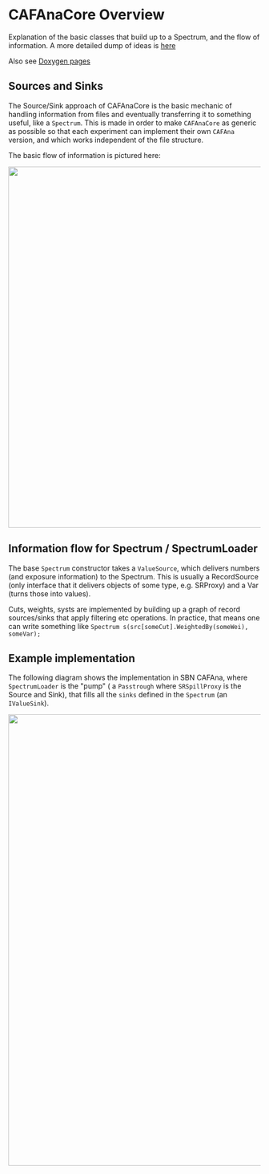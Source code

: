 # CAFAnaCore Overview

Explanation of the basic classes that build up to a Spectrum, and the flow of information. A more detailed dump of ideas is [here]( https://docs.google.com/document/d/1gLtXQtA64hQvLW3rPmR9Z1wOPya6wjFt64N0xhty6hE)

Also see [Doxygen pages](https://cafana.github.io/CAFAnaCore/) 

## Sources and Sinks 
The Source/Sink approach of CAFAnaCore is the basic mechanic of handling information from files and eventually transferring it to something useful, like a `Spectrum`. This is made in order to make `CAFAnaCore` as generic as possible so that each experiment can implement their own `CAFAna` version, and which works independent of the file structure. 

The basic flow of information is pictured here:

<img src="https://github.com/mcasales/CAFAnaCore/assets/47826210/c2daa357-cb07-42d8-adb9-e57670295a5d" width="720">


## Information flow for Spectrum / SpectrumLoader

The base `Spectrum` constructor takes a `ValueSource`, which delivers numbers (and exposure information) to the Spectrum.  This is usually a RecordSource<T> (only interface that it delivers objects of some type, e.g. SRProxy) and a Var<T> (turns those into values).

Cuts, weights, systs are implemented by building up a graph of record sources/sinks that apply filtering etc operations. In practice, that means one can write something like
`Spectrum s(src[someCut].WeightedBy(someWei), someVar);`

## Example implementation

The following diagram shows the implementation in SBN CAFAna, where `SpectrumLoader` is the "pump" ( a `Passtrough` where `SRSpillProxy` is the Source and Sink), that fills all the `sinks` defined in the `Spectrum` (an `IValueSink`).

<img src="https://github.com/mcasales/CAFAnaCore/assets/47826210/0f95cca1-0495-47e7-b2e0-cd182e8e921a" width="900">




